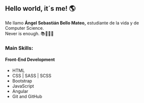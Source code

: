 <h2>Hello world, it´s me! 🌎</h2>

<p>Me llamo <strong>Ángel Sebastián Bello Mateo,</strong> estudiante de la vida y de Computer Science.
 <br>
Never is enough. 📚👨🏻‍💻</p>

<h3>Main Skills:</h3>

**<h4>Front-End Development</h4>**
<ul>
  <li>HTML</li>
  <li>CSS | SASS | SCSS</li>
  <li>Bootstrap</li>
  <li>JavaScript</li>
  <li>Angular</li>
  <li>Git and GitHub</li>
</ul>
